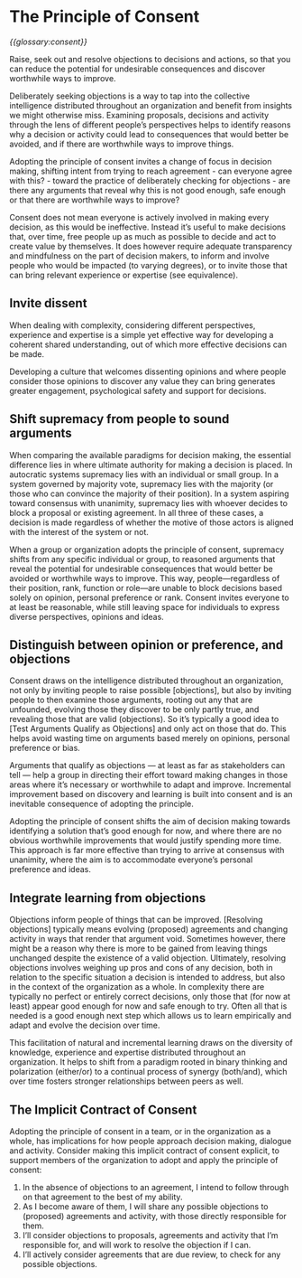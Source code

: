 # The Principle of Consent

*{{glossary:consent}}*


Raise, seek out and resolve objections to decisions and actions, so that you can reduce the potential for undesirable consequences and discover worthwhile ways to improve.

Deliberately seeking objections is a way to tap into the collective intelligence distributed throughout an organization and benefit from insights we might otherwise miss. Examining proposals, decisions and activity through the lens of different people’s perspectives helps to identify reasons why a decision or activity could lead to consequences that would better be avoided, and if there are worthwhile ways to improve things.

Adopting the principle of consent invites a change of focus in decision making, shifting intent from trying to reach agreement - can everyone agree with this? - toward the practice of deliberately checking for objections - are there any arguments that reveal why this is not good enough, safe enough or that there are worthwhile ways to improve? 

Consent does not mean everyone is actively involved in making every decision, as this would be ineffective. Instead it’s useful to make decisions that, over time, free people up as much as possible to decide and act to create value by themselves. It does however require adequate transparency and mindfulness on the part of decision makers, to inform and involve people who would be impacted (to varying degrees), or to invite those that can bring relevant experience or expertise (see equivalence).

## Invite dissent

When dealing with complexity, considering different perspectives, experience and expertise is a simple yet effective way for developing a coherent shared understanding, out of which more effective decisions can be made. 

Developing a culture that welcomes dissenting opinions and where people consider those opinions to discover any value they can bring generates greater engagement, psychological safety and support for decisions.

## Shift supremacy from people to sound arguments

When comparing the available paradigms for decision making, the essential difference lies in where ultimate authority for making a decision is placed. In autocratic systems supremacy lies with an individual or small group. In a system governed by majority vote, supremacy lies with the majority (or those who can convince the majority of their position). In a system aspiring toward consensus with unanimity, supremacy lies with whoever decides to block a proposal or existing agreement. In all three of these cases, a decision is made regardless of whether the motive of those actors is aligned with the interest of the system or not. 

When a group or organization adopts the principle of consent, supremacy shifts from any specific individual or group, to reasoned arguments that reveal the potential for undesirable consequences that would better be avoided or worthwhile ways to improve. This way, people—regardless of their position, rank, function or role—are unable to block decisions based solely on opinion, personal preference or rank. Consent invites everyone to at least be reasonable, while still leaving space for individuals to express diverse perspectives, opinions and ideas.

## Distinguish between opinion or preference, and objections

Consent draws on the intelligence distributed throughout an organization, not only by inviting people to raise possible [objections], but also by inviting people to then examine those arguments, rooting out any that are unfounded, evolving those they discover to be only partly true, and revealing those that are valid (objections). So it’s typically a good idea to [Test Arguments Qualify as Objections] and only act on those that do. This helps avoid wasting time on arguments based merely on opinions, personal preference or bias. 

Arguments that qualify as objections — at least as far as stakeholders can tell — help a group in directing their effort toward making changes in those areas where it’s necessary or worthwhile to adapt and improve. Incremental improvement based on discovery and learning is built into consent and is an inevitable consequence of adopting the principle.

Adopting the principle of consent shifts the aim of decision making towards identifying a solution that’s good enough for now, and where there are no obvious worthwhile improvements that would justify spending more time. This approach is far more effective than trying to arrive at consensus with unanimity, where the aim is to accommodate everyone’s personal preference and ideas.

## Integrate learning from objections

Objections inform people of things that can be improved. [Resolving objections] typically means evolving (proposed) agreements and changing activity in ways that render that argument void. Sometimes however, there might be a reason why there is more to be gained from leaving things unchanged despite the existence of a valid objection. Ultimately, resolving objections involves weighing up pros and cons of any decision, both in relation to the specific situation a decision is intended to address, but also in the context of the organization as a whole. In complexity there are typically no perfect or entirely correct decisions, only those that (for now at least) appear good enough for now and safe enough to try. Often all that is needed is a good enough next step which allows us to learn empirically and adapt and evolve the decision over time.

This facilitation of natural and incremental learning draws on the diversity of knowledge, experience and expertise distributed throughout an organization. It helps to shift from a paradigm rooted in binary thinking and polarization (either/or) to a continual process of synergy (both/and), which over time fosters stronger relationships between peers as well.

## The Implicit Contract of Consent

Adopting the principle of consent in a team, or in the organization as a whole, has implications for how people approach decision making, dialogue and activity. Consider making this implicit contract of consent explicit, to support members of the organization to adopt and apply the principle of consent:

1. In the absence of objections to an agreement, I intend to follow through on that agreement to the best of my ability.
2. As I become aware of them, I will share any possible objections to (proposed) agreements and activity, with those directly responsible for them.
3. I’ll consider objections to proposals, agreements and activity that I’m responsible for, and will work to resolve the objection if I can.
4. I’ll actively consider agreements that are due review, to check for any possible objections.

